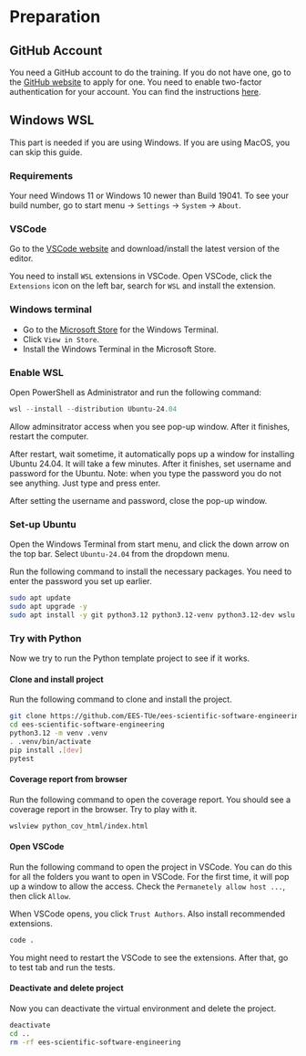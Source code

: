 # Preparation

## GitHub Account

You need a GitHub account to do the training. If you do not have one, go to the [GitHub website](https://github.com/signup) to apply for one. You need to enable two-factor authentication for your account. You can find the instructions [here](https://docs.github.com/en/github/authenticating-to-github/securing-your-account-with-two-factor-authentication-2fa/configuring-two-factor-authentication).

## Windows WSL

This part is needed if you are using Windows. If you are using MacOS, you can skip this guide.

### Requirements

Your need Windows 11 or Windows 10 newer than Build 19041. To see your build number, go to start menu -> `Settings` -> `System` -> `About`.

### VSCode

Go to the [VSCode website](https://code.visualstudio.com/) and download/install the latest version of the editor.

You need to install `WSL` extensions in VSCode. Open VSCode, click the `Extensions` icon on the left bar, search for `WSL` and install the extension.

### Windows terminal

* Go to the [Microsoft Store](https://www.microsoft.com/en-us/p/windows-terminal/9n0dx20hk701) for the Windows Terminal.
* Click `View in Store`.
* Install the Windows Terminal in the Microsoft Store.

### Enable WSL

Open PowerShell as Administrator and run the following command:

```powershell
wsl --install --distribution Ubuntu-24.04
```

Allow adminsitrator access when you see pop-up window. After it finishes, restart the computer.

After restart, wait sometime, it automatically pops up a window for installing Ubuntu 24.04. It will take a few minutes. After it finishes, set username and password for the Ubuntu. Note: when you type the password you do not see anything. Just type and press enter.

After setting the username and password, close the pop-up window.

### Set-up Ubuntu

Open the Windows Terminal from start menu, and click the down arrow on the top bar. Select `Ubuntu-24.04` from the dropdown menu.

Run the following command to install the necessary packages. You need to enter the password you set up earlier.

```bash
sudo apt update
sudo apt upgrade -y
sudo apt install -y git python3.12 python3.12-venv python3.12-dev wslu
```

### Try with Python

Now we try to run the Python template project to see if it works.

#### Clone and install project

Run the following command to clone and install the project.

```bash
git clone https://github.com/EES-TUe/ees-scientific-software-engineering.git
cd ees-scientific-software-engineering
python3.12 -m venv .venv
. .venv/bin/activate
pip install .[dev]
pytest
```

#### Coverage report from browser

Run the following command to open the coverage report. You should see a coverage report in the browser. Try to play with it.

```bash
wslview python_cov_html/index.html
```

#### Open VSCode

Run the following command to open the project in VSCode. You can do this for all the folders you want to open in VSCode. For the first time, it will pop up a window to allow the access. Check the `Permanetely allow host ...`, then click `Allow`.

When VSCode opens, you click `Trust Authors`. Also install recommended extensions.

```bash
code .
```

You might need to restart the VSCode to see the extensions. After that, go to test tab and run the tests.

#### Deactivate and delete project

Now you can deactivate the virtual environment and delete the project.

```bash
deactivate
cd ..
rm -rf ees-scientific-software-engineering
```
